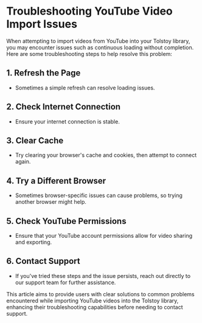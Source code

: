 # Troubleshooting YouTube Video Import Issues

When attempting to import videos from YouTube into your Tolstoy library, you may encounter issues such as continuous loading without completion. Here are some troubleshooting steps to help resolve this problem:

## 1. Refresh the Page
- Sometimes a simple refresh can resolve loading issues.

## 2. Check Internet Connection
- Ensure your internet connection is stable.

## 3. Clear Cache
- Try clearing your browser's cache and cookies, then attempt to connect again.

## 4. Try a Different Browser
- Sometimes browser-specific issues can cause problems, so trying another browser might help.

## 5. Check YouTube Permissions
- Ensure that your YouTube account permissions allow for video sharing and exporting.

## 6. Contact Support
- If you've tried these steps and the issue persists, reach out directly to our support team for further assistance.

This article aims to provide users with clear solutions to common problems encountered while importing YouTube videos into the Tolstoy library, enhancing their troubleshooting capabilities before needing to contact support.